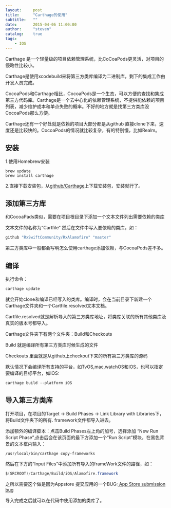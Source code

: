 ```yaml
---
layout:     post
title:      "Carthage的使用"
subtitle:   ""
date:       2015-04-06 11:00:00
author:     "steven"
catalog:    true
tags:
    - IOS
---
```


Carthage 是一个轻量级的项目依赖管理系统，比CoCoaPods更灵活，对项目的侵略性比较小。

Carthage是使用xcodebuild来将第三方类库编译为二进制库，剩下的集成工作由开发人员完成。

CocoaPods和Carthage相比，CocoaPods是一个生态，可以方便的查找和集成第三方代码库。Carthage是一个去中心化的依赖管理系统，不提供能依赖的项目列表，减少维护成本和单点失败的概率。不好的地方就是找第三方类库没CocoaPods那么方便。

Carthage还有一个好处就是依赖的项目大部分都是从github 直接clone下来，速度还是比较快的。CocoaPods的情况就比较复杂，有的特别慢，比如Realm。

安装
---

1.使用Homebrew安装


```shell
brew update
brew install carthage
```

2.直接下载安装包，从[github/Carthage](https://github.com/Carthage/Carthage/releases)上下载安装包，安装就行了。


添加第三方库
---

和CocoaPads类似，需要在项目根目录下添加一个文本文件列出需要依赖的类库

文本文件的名称为“Cartfile”
然后在文件中写入要依赖的类库，如：


```java
github "RxSwiftCommunity/RxAlamofire" "master"
```

第三方类库中一般都会写明怎么使用carthage添加依赖，与CocoaPods差不多。


编译
---

执行命令：

```java
carthage update
```

就会开始clone和编译已经写入的类库。编译时，会在当前目录下新建一个Carthage文件夹和一个Cartfile.resolved文本文档。

Cartfile.resolved就是解析导入的第三方类库地址，将类库关联的所有其他类库及真实的版本号都导入。

Carthage文件夹下有两个文件夹：Build和Checkouts

Build 就是编译所有第三方类库时候生成的文件

Checkouts 里面就是从github上checkout下来的所有第三方类库的源码

默认情况下会编译所有支持的平台，如TvOS,mac,watchOS和IOS，也可以指定要编译的目标平台，如IOS:

```java
carthage build --platform iOS
```

导入第三方类库
---

打开项目，在项目的Target -> Build Phases -> Link Library with Libraries下，将Build文件夹下的所有. framework文件都导入进去。

添加额外的编译脚本：点击Build Phases左上角的加号，选择添加 “New Run Script Phase”,点击后会在该页面的最下方添加一个“Run Script”模块，在黑色背景的文本框内输入：

```shell
/usr/local/bin/carthage copy-frameworks
```

然后在下方的“Input Files”中添加所有导入的frameWork文件的路径，如：

```java
$(SRCROOT)/Carthage/Build/iOS/Alamofire.framework
```

之所以需要这个做是因为Appstore 提交应用的一个BUG:[ App Store submission bug](http://www.openradar.me/radar?id=6409498411401216)

导入完成之后就可以在代码中使用添加的类库了。
